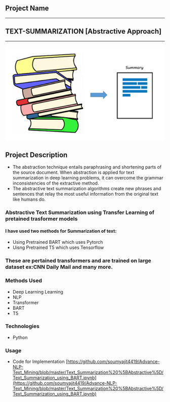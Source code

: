 

## Project Name
-------
## TEXT-SUMMARIZATION [Abstractive Approach]

-------

![summary](./sum.png)

## Project Description
* The abstraction technique entails paraphrasing and shortening parts of the source document. When abstraction is applied for text summarization in deep learning problems, it can overcome the grammar inconsistencies of the extractive method.
* The abstractive text summarization algorithms create new phrases and sentences that relay the most useful information from the original text like humans do.

### Abstractive Text Summarization using Transfer Learning of pretained trasformer models

#### 

#### I have used two methods for Summarization of text:
* Using Pretrained BART which uses Pytorch 
* Uisng Pretrained T5 which uses Tensorflow

### These are pertained transformers and are trained on large dataset ex:CNN Daily Mail and many more.

### Methods Used
* Deep Learning Learning
* NLP
* Transformer
* BART
* T5


### Technologies 
* Python

### Usage
* Code for Implementation [https://github.com/soumyajit4419/Advance-NLP-Text_Mining/blob/master/Text_Summarization%20%5BAbstractive%5D/Text_Summarization_using_BART.ipynb](https://github.com/soumyajit4419/Advance-NLP-Text_Mining/blob/master/Text_Summarization%20%5BAbstractive%5D/Text_Summarization_using_BART.ipynb)

















